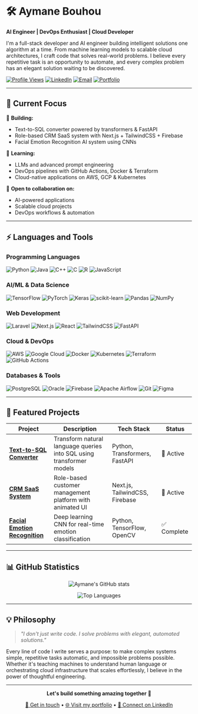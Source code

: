 # 🛠️ Aymane Bouhou

**AI Engineer | DevOps Enthusiast | Cloud Developer**

I'm a full-stack developer and AI engineer building intelligent solutions one algorithm at a time. From machine learning models to scalable cloud architectures, I craft code that solves real-world problems. I believe every repetitive task is an opportunity to automate, and every complex problem has an elegant solution waiting to be discovered.

[![Profile Views](https://komarev.com/ghpvc/?username=4ymaneBH&label=Profile%20views&color=0e75b6&style=flat)](https://github.com/4ymaneBH)
[![LinkedIn](https://img.shields.io/badge/LinkedIn-0077B5?style=flat&logo=linkedin&logoColor=white)](https://linkedin.com/in/aymane-bouhou)
[![Email](https://img.shields.io/badge/Email-D14836?style=flat&logo=gmail&logoColor=white)](mailto:aymanebouhou.dev@gmail.com)
[![Portfolio](https://img.shields.io/badge/Portfolio-000000?style=flat&logo=vercel&logoColor=white)](https://aymanebouhou.com)

---

## 🎯 Current Focus

🔭 **Building:**
- Text-to-SQL converter powered by transformers & FastAPI
- Role-based CRM SaaS system with Next.js + TailwindCSS + Firebase  
- Facial Emotion Recognition AI system using CNNs

🌱 **Learning:**
- LLMs and advanced prompt engineering
- DevOps pipelines with GitHub Actions, Docker & Terraform
- Cloud-native applications on AWS, GCP & Kubernetes

👯 **Open to collaboration on:**
- AI-powered applications
- Scalable cloud projects  
- DevOps workflows & automation

---

## ⚡ Languages and Tools

### Programming Languages
![Python](https://img.shields.io/badge/Python-3776AB?style=for-the-badge&logo=python&logoColor=white)
![Java](https://img.shields.io/badge/Java-ED8B00?style=for-the-badge&logo=openjdk&logoColor=white)
![C++](https://img.shields.io/badge/C++-00599C?style=for-the-badge&logo=c%2b%2b&logoColor=white)
![C](https://img.shields.io/badge/C-A8B9CC?style=for-the-badge&logo=c&logoColor=black)
![R](https://img.shields.io/badge/R-276DC3?style=for-the-badge&logo=r&logoColor=white)
![JavaScript](https://img.shields.io/badge/JavaScript-F7DF1E?style=for-the-badge&logo=javascript&logoColor=black)

### AI/ML & Data Science
![TensorFlow](https://img.shields.io/badge/TensorFlow-FF6F00?style=for-the-badge&logo=tensorflow&logoColor=white)
![PyTorch](https://img.shields.io/badge/PyTorch-EE4C2C?style=for-the-badge&logo=pytorch&logoColor=white)
![Keras](https://img.shields.io/badge/Keras-FF0000?style=for-the-badge&logo=keras&logoColor=white)
![scikit-learn](https://img.shields.io/badge/scikit--learn-F7931E?style=for-the-badge&logo=scikit-learn&logoColor=white)
![Pandas](https://img.shields.io/badge/pandas-150458?style=for-the-badge&logo=pandas&logoColor=white)
![NumPy](https://img.shields.io/badge/numpy-013243?style=for-the-badge&logo=numpy&logoColor=white)

### Web Development
![Laravel](https://img.shields.io/badge/Laravel-FF2D20?style=for-the-badge&logo=laravel&logoColor=white)
![Next.js](https://img.shields.io/badge/Next.js-000000?style=for-the-badge&logo=nextdotjs&logoColor=white)
![React](https://img.shields.io/badge/React-20232A?style=for-the-badge&logo=react&logoColor=61DAFB)
![TailwindCSS](https://img.shields.io/badge/Tailwind_CSS-38B2AC?style=for-the-badge&logo=tailwind-css&logoColor=white)
![FastAPI](https://img.shields.io/badge/FastAPI-005571?style=for-the-badge&logo=fastapi)

### Cloud & DevOps
![AWS](https://img.shields.io/badge/AWS-FF9900?style=for-the-badge&logo=amazon-aws&logoColor=white)
![Google Cloud](https://img.shields.io/badge/Google_Cloud-4285F4?style=for-the-badge&logo=google-cloud&logoColor=white)
![Docker](https://img.shields.io/badge/Docker-2CA5E0?style=for-the-badge&logo=docker&logoColor=white)
![Kubernetes](https://img.shields.io/badge/Kubernetes-326ce5?style=for-the-badge&logo=kubernetes&logoColor=white)
![Terraform](https://img.shields.io/badge/Terraform-623CE4?style=for-the-badge&logo=terraform&logoColor=white)
![GitHub Actions](https://img.shields.io/badge/GitHub_Actions-2088FF?style=for-the-badge&logo=github-actions&logoColor=white)

### Databases & Tools
![PostgreSQL](https://img.shields.io/badge/PostgreSQL-316192?style=for-the-badge&logo=postgresql&logoColor=white)
![Oracle](https://img.shields.io/badge/Oracle-F80000?style=for-the-badge&logo=oracle&logoColor=white)
![Firebase](https://img.shields.io/badge/Firebase-039BE5?style=for-the-badge&logo=firebase)
![Apache Airflow](https://img.shields.io/badge/Apache%20Airflow-017CEE?style=for-the-badge&logo=Apache%20Airflow&logoColor=white)
![Git](https://img.shields.io/badge/Git-F05032?style=for-the-badge&logo=git&logoColor=white)
![Figma](https://img.shields.io/badge/Figma-F24E1E?style=for-the-badge&logo=figma&logoColor=white)

---

## 🚀 Featured Projects

| Project | Description | Tech Stack | Status |
|---------|-------------|------------|---------|
| **[Text-to-SQL Converter](https://github.com/4ymaneBH/Text-to-SQL-Converter)** | Transform natural language queries into SQL using transformer models | Python, Transformers, FastAPI | 🚧 Active |
| **[CRM SaaS System](https://github.com/4ymaneBH/)** | Role-based customer management platform with animated UI | Next.js, TailwindCSS, Firebase | 🚧 Active |
| **[Facial Emotion Recognition](https://github.com/4ymaneBH/)** | Deep learning CNN for real-time emotion classification | Python, TensorFlow, OpenCV | ✅ Complete |

---

## 📊 GitHub Statistics

<div align="center">
  
![Aymane's GitHub stats](https://github-readme-stats.vercel.app/api?username=4ymaneBH&show_icons=true&theme=dark&hide_border=true&bg_color=0d1117&title_color=58a6ff&text_color=c9d1d9&icon_color=58a6ff)

![Top Languages](https://github-readme-stats.vercel.app/api/top-langs/?username=4ymaneBH&layout=compact&theme=dark&hide_border=true&bg_color=0d1117&title_color=58a6ff&text_color=c9d1d9)

</div>

---

## 💡 Philosophy

> *"I don't just write code. I solve problems with elegant, automated solutions."*

Every line of code I write serves a purpose: to make complex systems simple, repetitive tasks automatic, and impossible problems possible. Whether it's teaching machines to understand human language or orchestrating cloud infrastructure that scales effortlessly, I believe in the power of thoughtful engineering.

---

<div align="center">
  
**Let's build something amazing together** 🚀

[📧 Get in touch](mailto:aymanebouhou.dev@gmail.com) • [🌐 Visit my portfolio](https://aymanebouhou.com) • [💼 Connect on LinkedIn](https://linkedin.com/in/aymane-bouhou)

</div>
